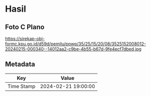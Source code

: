 # Hasil

## Foto C Plano

https://sirekap-obj-formc.kpu.go.id/d59d/pemilu/ppwp/35/25/15/20/08/3525152008012-20240215-000340--14012aa2-c9be-4b55-b67d-9fe4ecf7dbed.jpg


## Metadata

| Key        | Value               |
| ---------- | ------------------- |
| Time Stamp | 2024-02-21 19:00:00 |



